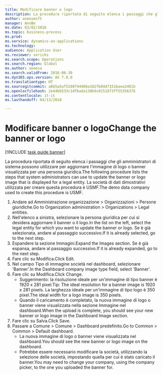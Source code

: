 ```yaml
--- 
title: Modificare banner o logo
description: La procedura riportata di seguito elenca i passaggi che gli amministratori di sistema possono utilizzare per aggiornare l'immagine di logo o banner visualizzata per una persona giuridica.
author: aneesmsft
manager: AnnBe
ms.date: 03/02/2016
ms.topic: business-process
ms.prod: 
ms.service: dynamics-ax-applications
ms.technology: 
audience: Application User
ms.reviewer: sericks
ms.search.scope: Operations
ms.search.region: Global
ms.author: aneesa
ms.search.validFrom: 2016-06-30
ms.dyn365.ops.version: AX 7.0.0
ms.translationtype: HT
ms.sourcegitcommit: a8b5a5af5108744406a3d2fb84d7151baea2481b
ms.openlocfilehash: 2e44bb533c1dfbada138b9c01518f3ff55356376
ms.contentlocale: it-it
ms.lasthandoff: 04/13/2018

---
```

# <a name="change-the-banner-or-logo"></a><span data-ttu-id="1d129-103">Modificare banner o logo</span><span class="sxs-lookup"><span data-stu-id="1d129-103">Change the banner or logo</span></span>

[!INCLUDE [task guide banner](../../includes/task-guide-banner.md)]

<span data-ttu-id="1d129-104">La procedura riportata di seguito elenca i passaggi che gli amministratori di sistema possono utilizzare per aggiornare l'immagine di logo o banner visualizzata per una persona giuridica.</span><span class="sxs-lookup"><span data-stu-id="1d129-104">The following procedure lists the steps that system administrators can use to update the banner or logo image that is displayed for a legal entity.</span></span> <span data-ttu-id="1d129-105">La società di dati dimostrativi utilizzata per creare questa procedura è USMF.</span><span class="sxs-lookup"><span data-stu-id="1d129-105">The demo data company used to create this procedure is USMF.</span></span>

1. <span data-ttu-id="1d129-106">Andare ad Amministrazione organizzazione > Organizzazioni > Persone giuridiche.</span><span class="sxs-lookup"><span data-stu-id="1d129-106">Go to Organization administration > Organizations > Legal entities.</span></span>
2. <span data-ttu-id="1d129-107">Nell'elenco a sinistra, selezionare la persona giuridica per cui si desidera aggiornare il banner o il logo.</span><span class="sxs-lookup"><span data-stu-id="1d129-107">In the list on the left, select the legal entity for which you want to update the banner or logo.</span></span> <span data-ttu-id="1d129-108">Se è già selezionata, andare al passaggio successivo.</span><span class="sxs-lookup"><span data-stu-id="1d129-108">If it is already selected, go to the next step.</span></span>
3. <span data-ttu-id="1d129-109">Espandere la sezione Immagini.</span><span class="sxs-lookup"><span data-stu-id="1d129-109">Expand the Images section.</span></span> <span data-ttu-id="1d129-110">Se è già espansa, andare al passaggio successivo.</span><span class="sxs-lookup"><span data-stu-id="1d129-110">If it is already expanded, go to the next step.</span></span>
4. <span data-ttu-id="1d129-111">Fare clic su Modifica.</span><span class="sxs-lookup"><span data-stu-id="1d129-111">Click Edit.</span></span>
5. <span data-ttu-id="1d129-112">Nel campo Tipo di immagine società nel dashboard, selezionare 'Banner'.</span><span class="sxs-lookup"><span data-stu-id="1d129-112">In the Dashboard company image type field, select 'Banner'.</span></span>
6. <span data-ttu-id="1d129-113">Fare clic su Modifica.</span><span class="sxs-lookup"><span data-stu-id="1d129-113">Click Change.</span></span>
    * <span data-ttu-id="1d129-114">Suggerimento: la risoluzione ideale per un'immagine di tipo banner è 1920 x 281 pixel.</span><span class="sxs-lookup"><span data-stu-id="1d129-114">Tip: The ideal resolution for a banner image is 1920 x 281 pixels.</span></span> <span data-ttu-id="1d129-115">La larghezza ideale per un'immagine di tipo logo è 350 pixel.</span><span class="sxs-lookup"><span data-stu-id="1d129-115">The ideal width for a logo image is 350 pixels.</span></span>  
    * <span data-ttu-id="1d129-116">Quando il caricamento è completato, la nuova immagine di logo o banner viene visualizzata nella sezione Immagine nel dashboard.</span><span class="sxs-lookup"><span data-stu-id="1d129-116">When the upload is complete, you should see your new banner or logo image in the Dashboard Image section.</span></span>  
7. <span data-ttu-id="1d129-117">Fare clic su Salva.</span><span class="sxs-lookup"><span data-stu-id="1d129-117">Click Save.</span></span>
8. <span data-ttu-id="1d129-118">Passare a Comune > Comune > Dashboard predefinito.</span><span class="sxs-lookup"><span data-stu-id="1d129-118">Go to Common > Common > Default dashboard.</span></span>
    * <span data-ttu-id="1d129-119">La nuova immagine di logo o banner viene visualizzata nel dashboard.</span><span class="sxs-lookup"><span data-stu-id="1d129-119">You should see the new banner or logo image on the dashboard.</span></span>  
    * <span data-ttu-id="1d129-120">Potrebbe essere necessario modificare la società, utilizzando la selezione delle società, impostando quella per cui è stato caricato il banner.</span><span class="sxs-lookup"><span data-stu-id="1d129-120">You may need to change your company, using the company picker, to the one you uploaded the banner for.</span></span>  


